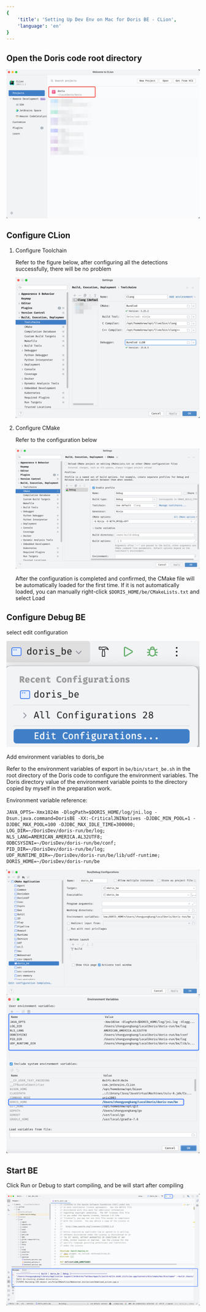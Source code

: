 ```yaml
---
{
    'title': 'Setting Up Dev Env on Mac for Doris BE - CLion', 
    'language': 'en'
}
---
```


<!--
Licensed to the Apache Software Foundation (ASF) under one
or more contributor license agreements.  See the NOTICE file
distributed with this work for additional information
regarding copyright ownership.  The ASF licenses this file
to you under the Apache License, Version 2.0 (the
"License"); you may not use this file except in compliance
with the License.  You may obtain a copy of the License at

  http://www.apache.org/licenses/LICENSE-2.0

Unless required by applicable law or agreed to in writing,
software distributed under the License is distributed on an
"AS IS" BASIS, WITHOUT WARRANTIES OR CONDITIONS OF ANY
KIND, either express or implied.  See the License for the
specific language governing permissions and limitations
under the License.
-->

## Open the Doris code root directory

![deployment1](/docs/images/mac-clion-deployment1.png)

## Configure CLion

1. Configure Toolchain

   Refer to the figure below, after configuring all the detections successfully, there will be no problem

    ![deployment2](/docs/images/mac-clion-deployment2.png)
   
2. Configure CMake

    Refer to the configuration below

    ![deployment3](/docs/images/mac-clion-deployment3.png)

   After the configuration is completed and confirmed, the CMake file will be automatically loaded for the first time. If it is not automatically loaded, you can manually right-click `$DORIS_HOME/be/CMakeLists.txt` and select Load

## Configure Debug BE

select edit configuration

  ![deployment4](/docs/images/mac-clion-deployment4.png)

Add environment variables to doris_be

Refer to the environment variables of export in `be/bin/start_be.sh` in the root directory of the Doris code to configure the environment variables.
The Doris directory value of the environment variable points to the directory copied by myself in the preparation work.

Environment variable reference:

```
JAVA_OPTS=-Xmx1024m -DlogPath=$DORIS_HOME/log/jni.log -Dsun.java.command=DorisBE -XX:-CriticalJNINatives -DJDBC_MIN_POOL=1 -DJDBC_MAX_POOL=100 -DJDBC_MAX_IDLE_TIME=300000;
LOG_DIR=~/DorisDev/doris-run/be/log;
NLS_LANG=AMERICAN_AMERICA.AL32UTF8;
ODBCSYSINI=~/DorisDev/doris-run/be/conf;
PID_DIR=~/DorisDev/doris-run/be/log;
UDF_RUNTIME_DIR=~/DorisDev/doris-run/be/lib/udf-runtime;
DORIS_HOME=~/DorisDev/doris-run/be
```

![deployment5](/docs/images/mac-clion-deployment5.png)
![deployment6](/docs/images/mac-clion-deployment6.png)


## Start BE

Click Run or Debug to start compiling, and be will start after compiling

![deployment7](/docs/images/mac-clion-deployment7.png)
